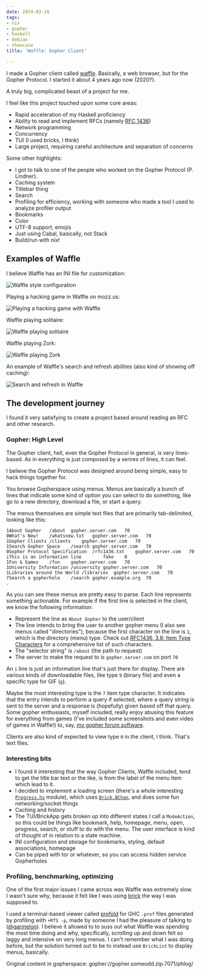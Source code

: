 ```yaml
---
date: 2024-03-10
tags:
- nix
- gopher
- haskell
- debian
- showcase
title: 'Waffle: Gopher Client'

---
```



I made a Gopher client called [waffle](https://github.com/someodd/waffle).
Basically, a web browser, but for the Gopher Protocol. I started it about 4
years ago now (2020?).

A truly big, complicated beast of a project for me.

I feel like this project touched upon some core areas:

  * Rapid acceleration of my Haskell proficiency
  * Ability to read and implement RFCs (namely [RFC 1436](https://www.rfc-editor.org/rfc/rfc1436))
  * Network programming
  * Concurrency
  * TUI (I used bricks, I think)
  * Large project, requiring careful architecture and separation of concerns

Some other highlights:

  * I got to talk to one of the people who worked on the Gopher Protocol (P. Lindner).
  * Caching system
  * Titlebar thing
  * Search
  * Profiling for efficiency, working with someone who made a tool I used to
    analyze profiler output
  * Bookmarks
  * Color
  * UTF-8 support, emojis
  * Just using Cabal, basically, not Stack
  * Build/run with nix!

## Examples of Waffle

I believe Waffle has an INI file for customization:

![Waffle style configuration](/assets/showcase/waffle/waffle-customization.gif)

Playing a hacking game in Waffle on mozz.us:

![Playing a hacking game with Waffle](/assets/showcase/waffle/waffle-playing-hacking-game.gif)

Waffle playing solitaire:

![Waffle playing solitaire](/assets/showcase/waffle/waffle-playing-solitaire.png)

Waffle playing Zork:

![Waffle playing Zork](/assets/showcase/waffle/waffle-playing-zork.png)

An example of Waffle's search and refresh abilities (also kind of showing off caching):

![Search and refresh in Waffle](/assets/showcase/waffle/waffle-search-and-refresh-quotes.gif)

## The development journey

I found it very satisfying to create a project based around reading an RFC and other research.

### Gopher: High Level

The Gopher client, hell, even the Gopher Protocol in general, is very
lines-based. As in everything is just composed by a serires of lines, it can
feel.

I believe the Gopher Protocol was designed around being simple, easy to hack
things together for.

You browse Gopherspace using menus. Menus are basically a bunch of lines that
indicate some kind of option you can select to do something, like go to a new
directory, download a file, or start a query.

The menus themselves are simple text files that are primarily tab-delimited,
looking like this:

```
1About Gopher	/about	gopher.server.com	70
0What's New!	/whatsnew.txt	gopher.server.com	70
1Gopher Clients	/clients	gopher.server.com	70
1Search Gopher Space	/search	gopher.server.com	70
0Gopher Protocol Specification	/rfc1436.txt	gopher.server.com	70
iThis is an information line		fake	0
1Fun & Games	/fun	gopher.server.com	70
1University Information	/university	gopher.server.com	70
1Libraries around the World	/libraries	gopher.server.com	70
7Search a gopherhole	/search	gopher.example.org	70
.
```

As you can see these menus are pretty easy to parse. Each line represents
something actionable. For example if the first line is selected in the client,
we know the following information:

  * Represent the line as `About Gopher` to the user/client
  * The line intends to bring the user to another gopher menu (I also see menus
    called "directories"), because the first character on the line is `1`,
    which is the directory (menu) type. Check out [RFC1436, 3.8: Item Type
    Characters](https://www.rfc-editor.org/rfc/rfc1436) for a comprehensive list of
    such characters.
  * The "selector string" is `/about` (the path to request)
  * The server to make the request to is `gopher.server.com` on port `70`

An `i` line is just an information line that's just there for display. There
are various kinds of downloadable files, like type `9` (binary file) and even a
specific type for GIF (`g`).

Maybe the most interesting type is the `7` item type character. It indicates
that the entry intends to perform a query if selected, where a query string is
sent to the server and a response is (hopefully) given based off that query.
Some gopher enthusiasts, myself included, really enjoy abusing this feature for
everything from games (I've included some screenshots and even video of games
in Waffle!) to, say, [my gopher forum software](/showcase/gopherden).

Clients are also kind of expected to view type `0` in the client, I think.
That's text files.

### Interesting bits

* I found it interesting that the way Gopher Clients, Waffle included, tend to
  get the title bar text or the like, is from the label of the menu item which
  lead to it.
* I decided to implement a loading screen (there's a whole interesting [`Progress.hs`](https://github.com/someodd/waffle/blob/master/src/BrickApp/ModeAction/Progress.hs) module), which uses [`Brick.BChan`](https://hackage.haskell.org/package/brick-2.3.1/docs/Brick-BChan.html), and does some fun networking/socket things
* Caching and history
* The TUI/BrickApp gets broken up into different states I call a `ModeAction`, so this could be things like bookmark, help, homepage, menu, open, progress, search, or stuff to do with the menu. The user interface is kind of thought of in relation to a state machine.
* INI configuration and storage for bookmarks, styling, default associations, homepage
* Can be piped with tor or whatever, so you can access hidden service Gopherholes

### Profiling, benchmarking, optimizing

One of the first major issues I came across was Waffle was extremely slow. I
wasn't sure why, because it felt like I was using
[brick](https://hackage.haskell.org/package/brick) the way I was supposed to.

I used a terminal-based viewer called
[profold](https://github.com/Garmelon/profold) for GHC `.prof` files generated
by profiling with `+RTS -p`, made by someone I had the pleasure of talking to
([@garmelon](https://github.com/Garmelon/)). I believe it allowed to to suss
out what Waffle was spending the most time doing and why, specifically,
scrolling up and down felt so laggy and intensive on very long menus. I can't
remember what I was doing before, but the solution turned out to be to instead
use `BrickList` to display menus, basically.

Original content in gopherspace: gopher://gopher.someodd.zip:7071/phlog/
